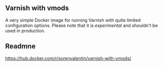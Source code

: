 Varnish with vmods
-------
A very simple Docker image for running Varnish with quite limited configuration
options. Please note that it is *experimental* and shouldn't be used in production.

## Readmne

https://hub.docker.com/r/sorenvalentin/varnish-with-vmods/
